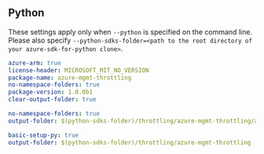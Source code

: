 ## Python

These settings apply only when `--python` is specified on the command line.
Please also specify `--python-sdks-folder=<path to the root directory of your azure-sdk-for-python clone>`.

``` yaml $(track2)
azure-arm: true
license-header: MICROSOFT_MIT_NO_VERSION
package-name: azure-mgmt-throttling
no-namespace-folders: true
package-version: 1.0.0b1
clear-output-folder: true
```

``` yaml $(python-mode) == 'update' && $(track2)
no-namespace-folders: true
output-folder: $(python-sdks-folder)/throttling/azure-mgmt-throttling/azure/mgmt/throttling
```

``` yaml $(python-mode) == 'create' && $(track2)
basic-setup-py: true
output-folder: $(python-sdks-folder)/throttling/azure-mgmt-throttling
```
